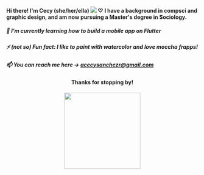 #### Hi there! I'm Cecy (she/her/ella) ![](https://media.giphy.com/media/XH4qRdHOdmmV0Cxf5o/giphy.gif) ♡ I have a background in compsci and graphic design, and am now pursuing a Master's degree in Sociology. 
##### 🌱 I’m currently learning how to build a mobile app on Flutter
##### ⚡ (not so) Fun fact: I like to paint with watercolor and love moccha frapps!
##### 📫 You can reach me here -> acecysanchezr@gmail.com

#### <p align="center"> Thanks for stopping by! </p>

<p align="center">
<img src="https://i.pinimg.com/originals/88/e6/e4/88e6e4860735b137d74c0baa5c7d678d.gif" width="200">
</p>

<!--
**acsanchezr/acsanchezr** is a ✨ _special_ ✨ repository because its `README.md` (this file) appears on your GitHub profile.

Here are some ideas to get you started:

- 🔭 I’m currently working on ...
- 🌱 I’m currently learning ...
- 👯 I’m looking to collaborate on ...
- 🤔 I’m looking for help with ...
- 💬 Ask me about ...
- 📫 How to reach me: ...
- 😄 Pronouns: ...
- ⚡ Fun fact: ...
-->

